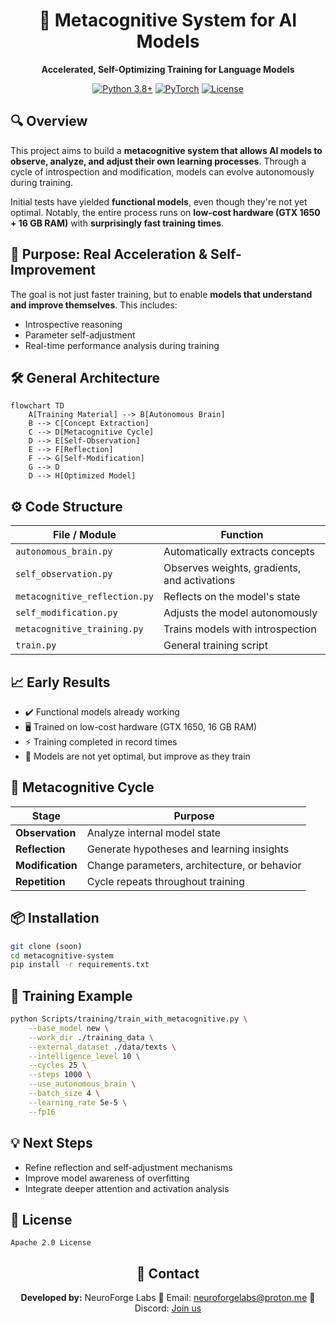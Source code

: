 
<div align="center">

# 🧠 Metacognitive System for AI Models

**Accelerated, Self-Optimizing Training for Language Models**

[![Python 3.8+](https://img.shields.io/badge/python-3.8+-blue.svg)](https://www.python.org/downloads/)
[![PyTorch](https://img.shields.io/badge/PyTorch-1.9+-ee4c2c.svg)](https://pytorch.org/)
[![License](https://img.shields.io/badge/license-Apache%202.0-green.svg)](LICENSE)

</div>

## 🔍 Overview

This project aims to build a **metacognitive system that allows AI models to observe, analyze, and adjust their own learning processes**. Through a cycle of introspection and modification, models can evolve autonomously during training.

Initial tests have yielded **functional models**, even though they're not yet optimal. Notably, the entire process runs on **low-cost hardware (GTX 1650 + 16 GB RAM)** with **surprisingly fast training times**.

## 🧠 Purpose: Real Acceleration & Self-Improvement

The goal is not just faster training, but to enable **models that understand and improve themselves**. This includes:

* Introspective reasoning
* Parameter self-adjustment
* Real-time performance analysis during training

## 🛠️ General Architecture

```mermaid
flowchart TD
    A[Training Material] --> B[Autonomous Brain]
    B --> C[Concept Extraction]
    C --> D[Metacognitive Cycle]
    D --> E[Self-Observation]
    E --> F[Reflection]
    F --> G[Self-Modification]
    G --> D
    D --> H[Optimized Model]
```

## ⚙️ Code Structure

| File / Module                 | Function                                     |
| ----------------------------- | -------------------------------------------- |
| `autonomous_brain.py`         | Automatically extracts concepts              |
| `self_observation.py`         | Observes weights, gradients, and activations |
| `metacognitive_reflection.py` | Reflects on the model's state                |
| `self_modification.py`        | Adjusts the model autonomously               |
| `metacognitive_training.py`   | Trains models with introspection             |
| `train.py`                    | General training script                      |

## 📈 Early Results

* ✔️ Functional models already working
* 🖥️ Trained on low-cost hardware (GTX 1650, 16 GB RAM)
* ⚡ Training completed in record times
* 🔧 Models are not yet optimal, but improve as they train

## 🔄 Metacognitive Cycle

| Stage            | Purpose                                      |
| ---------------- | -------------------------------------------- |
| **Observation**  | Analyze internal model state                 |
| **Reflection**   | Generate hypotheses and learning insights    |
| **Modification** | Change parameters, architecture, or behavior |
| **Repetition**   | Cycle repeats throughout training            |

## 📦 Installation

```bash
git clone (soon)
cd metacognitive-system
pip install -r requirements.txt
```

## 🚀 Training Example

```bash
python Scripts/training/train_with_metacognitive.py \
    --base_model new \
    --work_dir ./training_data \
    --external_dataset ./data/texts \
    --intelligence_level 10 \
    --cycles 25 \
    --steps 1000 \
    --use_autonomous_brain \
    --batch_size 4 \
    --learning_rate 5e-5 \
    --fp16
```

## 💡 Next Steps

* Refine reflection and self-adjustment mechanisms
* Improve model awareness of overfitting
* Integrate deeper attention and activation analysis

## 📄 License

```
Apache 2.0 License
```

<div align="center">

## 🧠 Contact

**Developed by:** NeuroForge Labs
📧 Email: [neuroforgelabs@proton.me](mailto:neuroforgelabs@proton.me)
🤝 Discord: [Join us](https://discord.gg/w9RsadnAsW)

</div>

